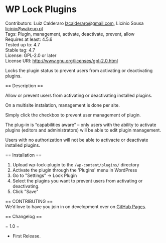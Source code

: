 # WP Lock Plugins #
Contributors: Luiz Calderaro <lzcalderaro@gmail.com>, Licínio Sousa <licinio@wakeup.pt>  
Tags: Plugin, management, activate, deactivate, prevent, allow  
Requires at least:  4.5.6  
Tested up to: 4.7  
Stable tag:  4.7  
License: GPL-2.0 or later  
License URI: http://www.gnu.org/licenses/gpl-2.0.html  

Locks the plugin status to prevent users from activating or deactivating plugins.

== Description ==

Allow or prevent users from activating or deactivating installed plugins.

On a multisite instalation, management is done per site.

Simply click the checkbox to prevent user management of plugin.

The plug-in is “capabilities aware” – only users with the ability to activate plugins (editors and administrators) will be able to edit plugin management.

Users with no authorization will not be able to activacte or deactivate installed plugins.

== Installation ==
1. Upload wp-lock-plugin to the `/wp-content/plugins/` directory
2. Activate the plugin through the 'Plugins' menu in WordPress
3. Go to "Settings" -> Lock Plugin
4. Select the plugins you want to prevent users from activating or deactivating.
5. Click "Save"

== CONTRIBUTING ==\
We’d love to have you join in on development over on [GitHub Pages](https://github.com/lzcalderaro/wp-lock-plugins).

== Changelog ==

= 1.0 =
* First Release.

